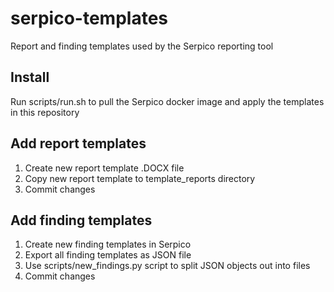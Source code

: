 # serpico-templates
Report and finding templates used by the Serpico reporting tool

## Install
Run scripts/run.sh to pull the Serpico docker image and apply the templates in this repository

## Add report templates
1. Create new report template .DOCX file
2. Copy new report template to template_reports directory
3. Commit changes

## Add finding templates
1. Create new finding templates in Serpico
2. Export all finding templates as JSON file
3. Use scripts/new_findings.py script to split JSON objects out into files
4. Commit changes
